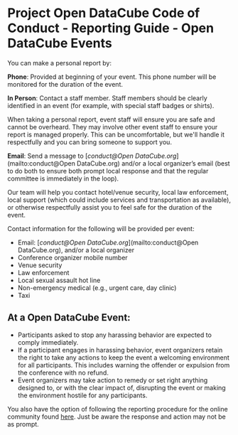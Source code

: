 # Project Open DataCube Code of Conduct - Reporting Guide - Open DataCube Events

You can make a personal report by:

**Phone**: Provided at beginning of your event. This phone number will be
monitored for the duration of the event.

**In Person**: Contact a staff member. Staff members should be clearly
identified in an event (for example, with special staff badges or shirts).

When taking a personal report, event staff will ensure you are safe and cannot be
overheard. They may involve other event staff to ensure your report is managed
properly. This can be uncomfortable, but we'll handle it respectfully and you
can bring someone to support you.

**Email**: Send a message to
[*conduct@Open DataCube.org*](mailto:conduct@Open DataCube.org) and/or a local organizer’s
email (best to do both to ensure both prompt local response and that the
regular committee is immediately in the loop).

Our team will help you contact hotel/venue security, local law enforcement,
local support (which could include services and transportation as available), or
otherwise respectfully assist you to feel safe for the duration of the event.

Contact information for the following will be provided per event:

* Email: [*conduct@Open DataCube.org*](mailto:conduct@Open DataCube.org), and/or a local
  organizer
* Conference organizer mobile number
* Venue security
* Law enforcement
* Local sexual assault hot line
* Non-emergency medical (e.g., urgent care, day clinic)
* Taxi


## At a Open DataCube Event:
* Participants asked to stop any harassing behavior are expected to comply
  immediately.
* If a participant engages in harassing behavior, event organizers retain the
  right to take any actions to keep the event a welcoming environment for all
  participants. This includes warning the offender or expulsion from the
  conference with no refund.
* Event organizers may take action to remedy or set right anything designed to,
  or with the clear impact of, disrupting the event or making the environment
  hostile for any participants.

You also have the option of following the reporting procedure for the online
community found [here](https://goo.gl/forms/sJzOIie3zde9M71T2). Just be aware
the response and action may not be as prompt.

